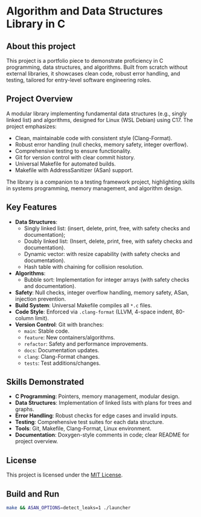 # Algorithm and Data Structures Library in C

## About this project
This project is a portfolio piece to demonstrate proficiency in C programming, data structures, and algorithms. Built from scratch without external libraries, it showcases clean code, robust error handling, and testing, tailored for entry-level software engineering roles.

## Project Overview
A modular library implementing fundamental data structures (e.g., singly linked list) and algorithms, designed for Linux (WSL Debian) using C17. The project emphasizes:
- Clean, maintainable code with consistent style (Clang-Format).
- Robust error handling (null checks, memory safety, integer overflow).
- Comprehensive testing to ensure functionality.
- Git for version control with clear commit history.
- Universal Makefile for automated builds.
- Makefile with AddressSanitizer (ASan) support.

The library is a companion to a testing framework project, highlighting skills in systems programming, memory management, and algorithm design.

## Key Features
- **Data Structures**:
  - Singly linked list: (insert, delete, print, free, with safety checks and documentation);
  - Doubly linked list: (Insert, delete, print, free, with safety checks and documentation).
  - Dynamic vector: with resize capability (with safety checks and documentation).
  - Hash table with chaining for collision resolution.
- **Algorithms**:
  - Bubble sort: Implementation for integer arrays (with safety checks and documentation).
- **Safety**: Null checks, integer overflow handling, memory safety, ASan, injection prevention.
- **Build System**: Universal Makefile compiles all `*.c` files.
- **Code Style**: Enforced via `.clang-format` (LLVM, 4-space indent, 80-column limit).
- **Version Control**: Git with branches:
  - `main`: Stable code.
  - `feature`: New containers/algorithms.
  - `refactor`: Safety and performance improvements.
  - `docs`: Documentation updates.
  - `clang`: Clang-Format changes.
  - `tests`: Test additions/changes.

## Skills Demonstrated
- **C Programming**: Pointers, memory management, modular design.
- **Data Structures**: Implementation of linked lists with plans for trees and graphs.
- **Error Handling**: Robust checks for edge cases and invalid inputs.
- **Testing**: Comprehensive test suites for each data structure.
- **Tools**: Git, Makefile, Clang-Format, Linux environment.
- **Documentation**: Doxygen-style comments in code; clear README for project overview.

## License
This project is licensed under the [MIT License](LICENSE).

## Build and Run
```bash
make && ASAN_OPTIONS=detect_leaks=1 ./launcher
